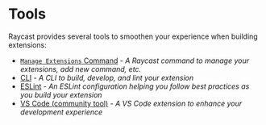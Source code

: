 # Tools

Raycast provides several tools to smoothen your experience when building extensions:

- [`Manage Extensions` Command](./manage-extensions-command.md) _- A Raycast command to manage your extensions, add new command, etc._
- [CLI](./cli.md) _- A CLI to build, develop, and lint your extension_
- [ESLint](./eslint.md) _- An ESLint configuration helping you follow best practices as you build your extension_
- [VS Code (community tool)](./vscode.md) _- A VS Code extension to enhance your development experience_
